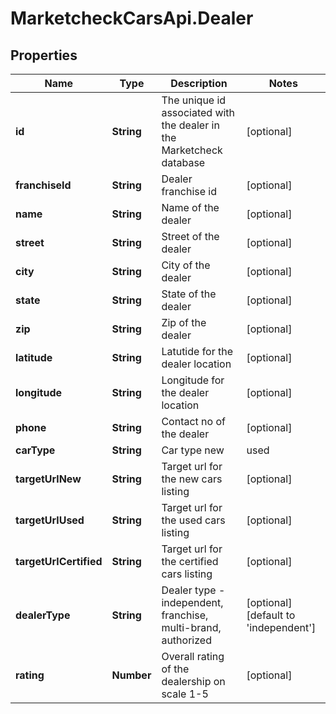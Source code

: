 # MarketcheckCarsApi.Dealer

## Properties
Name | Type | Description | Notes
------------ | ------------- | ------------- | -------------
**id** | **String** | The unique id associated with the dealer in the Marketcheck database | [optional] 
**franchiseId** | **String** | Dealer franchise id | [optional] 
**name** | **String** | Name of the dealer | [optional] 
**street** | **String** | Street of the dealer | [optional] 
**city** | **String** | City of the dealer | [optional] 
**state** | **String** | State of the dealer | [optional] 
**zip** | **String** | Zip of the dealer | [optional] 
**latitude** | **String** | Latutide for the dealer location | [optional] 
**longitude** | **String** | Longitude for the dealer location | [optional] 
**phone** | **String** | Contact no of the dealer | [optional] 
**carType** | **String** | Car type new|used|certified | [optional] 
**targetUrlNew** | **String** | Target url for the new cars listing | [optional] 
**targetUrlUsed** | **String** | Target url for the used cars listing | [optional] 
**targetUrlCertified** | **String** | Target url for the certified cars listing | [optional] 
**dealerType** | **String** | Dealer type - independent, franchise, multi-brand, authorized | [optional] [default to &#39;independent&#39;]
**rating** | **Number** | Overall rating of the dealership on scale 1-5 | [optional] 


